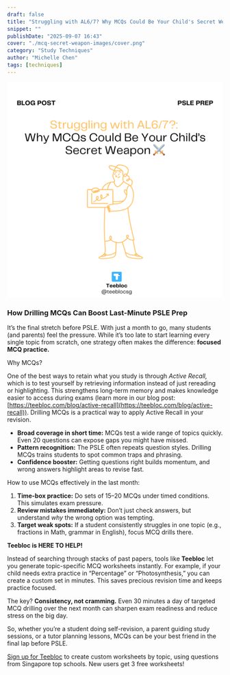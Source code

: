 ```yaml
---
draft: false
title: "Struggling with AL6/7? Why MCQs Could Be Your Child's Secret Weapon"
snippet: ""
publishDate: "2025-09-07 16:43"
cover: "./mcq-secret-weapon-images/cover.png"
category: "Study Techniques"
author: "Michelle Chen"
tags: [techniques]
---
```


![cover.png](./mcq-secret-weapon-images/cover.png)

### How Drilling MCQs Can Boost Last-Minute PSLE Prep

It’s the final stretch before PSLE. With just a month to go, many students (and parents) feel the pressure. While it’s too late to start learning every single topic from scratch, one strategy often makes the difference: **focused MCQ practice.**

Why MCQs?

One of the best ways to retain what you study is through _Active Recall,_ which is to test yourself by retrieving information instead of just rereading or highlighting. This strengthens long-term memory and makes knowledge easier to access during exams (learn more in our blog post: [https://teebloc.com/blog/active-recall](https://teebloc.com/blog/active-recall)). Drilling MCQs is a practical way to apply Active Recall in your revision.

- **Broad coverage in short time:** MCQs test a wide range of topics quickly. Even 20 questions can expose gaps you might have missed.
- **Pattern recognition:** The PSLE often repeats question styles. Drilling MCQs trains students to spot common traps and phrasing.
- **Confidence booster:** Getting questions right builds momentum, and wrong answers highlight areas to revise fast.

How to use MCQs effectively in the last month:

1. **Time-box practice:** Do sets of 15–20 MCQs under timed conditions. This simulates exam pressure.
2. **Review mistakes immediately:** Don’t just check answers, but understand _why_ the wrong option was tempting.
3. **Target weak spots:** If a student consistently struggles in one topic (e.g., fractions in Math, grammar in English), focus MCQ drills there.

**Teebloc is HERE TO HELP!**

Instead of searching through stacks of past papers, tools like **Teebloc** let you generate topic-specific MCQ worksheets instantly. For example, if your child needs extra practice in “Percentage” or “Photosynthesis,” you can create a custom set in minutes. This saves precious revision time and keeps practice focused.

The key? **Consistency, not cramming.** Even 30 minutes a day of targeted MCQ drilling over the next month can sharpen exam readiness and reduce stress on the big day.

So, whether you’re a student doing self-revision, a parent guiding study sessions, or a tutor planning lessons, MCQs can be your best friend in the final lap before PSLE.

<div class="bg-gradient-to-r from-blue-500 to-purple-600 text-white p-6 rounded-lg text-center my-6">

  <p class="mb-4 text-left">
    <a href="https://accounts.teebloc.com/sign-up?redirect_url=https://app.teebloc.com/" class="hover:no-underline text-white">Sign up for Teebloc</a> to create custom worksheets by topic, using questions from Singapore top schools. New users get 3 free worksheets!
  </p>
</div>
